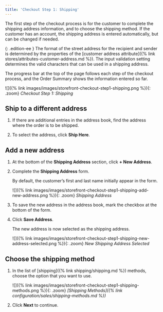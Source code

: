 ```yaml
---
title: 'Checkout Step 1: Shipping'
---
```


The first step of the checkout process is for the customer to complete the shipping address information, and to choose the shipping method. If the customer has an account, the shipping address is entered automatically, but can be changed if needed.

{: .edition-ee }
The format of the street address for the recipient and sender is determined by the properties of the [customer address attribute]({% link stores/attributes-customer-address.md %}). The input validation setting determines the valid characters that can be used in a shipping address.

The progress bar at the top of the page follows each step of the checkout process, and the Order Summary shows the information entered so far.

![]({% link images/images/storefront-checkout-step1-shipping.png %}){: .zoom}
_Checkout Step 1: Shipping_

## Ship to a different address

1. If there are additional entries in the address book, find the address where the order is to be shipped.

1. To select the address, click **Ship Here**.

## Add a new address

1. At the bottom of the **Shipping Address** section, click **+ New Address**.

1. Complete the **Shipping Address** form.

    By default, the customer’s first and last name initially appear in the form.

    ![]({% link images/images/storefront-checkout-step1-shipping-add-new-address.png %}){: .zoom}
    _Shipping Address_

1. To save the new address in the address book, mark the checkbox at the bottom of the form.

1. Click **Save Address**.

    The new address is now selected as the shipping address.

    ![]({% link images/images/storefront-checkout-step1-shipping-new-address-selected.png %}){: .zoom}
    _New Shipping Address Selected_

## Choose the shipping method

1. In the list of [shipping]({% link shipping/shipping.md %}) methods, choose the option that you want to use.

    ![]({% link images/images/storefront-checkout-step1-shipping-methods.png %}){: .zoom}
    _[Shipping Methods]({% link configuration/sales/shipping-methods.md %})_

1. Click **Next** to continue.

